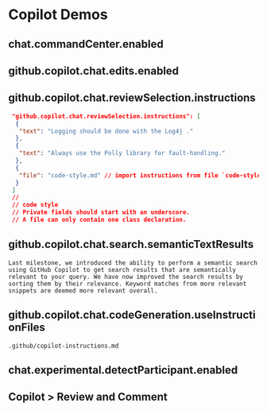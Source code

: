 # Copilot Demos

## chat.commandCenter.enabled

## github.copilot.chat.edits.enabled

## github.copilot.chat.reviewSelection.instructions

```json
 "github.copilot.chat.reviewSelection.instructions": [
  {
   "text": "Logging should be done with the Log4j ."
  },
  {
   "text": "Always use the Polly library for fault-handling."
  },
  {
   "file": "code-style.md" // import instructions from file `code-style.md`
  }
 ]
 // 
 // code style 
 // Private fields should start with an underscore.
 // A file can only contain one class declaration.
```

## github.copilot.chat.search.semanticTextResults

```text
Last milestone, we introduced the ability to perform a semantic search using GitHub Copilot to get search results that are semantically relevant to your query. We have now improved the search results by sorting them by their relevance. Keyword matches from more relevant snippets are deemed more relevant overall.
```

## github.copilot.chat.codeGeneration.useInstructionFiles

```text
.github/copilot-instructions.md
```

## chat.experimental.detectParticipant.enabled

## Copilot > Review and Comment
